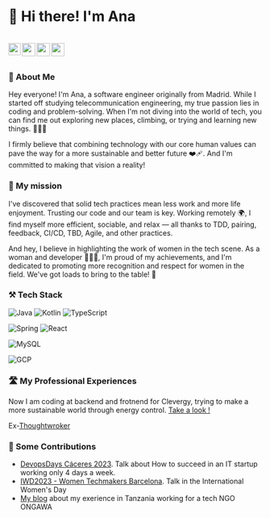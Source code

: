 <h1 >👋 Hi there! I'm Ana </h1>
<br />
  <a href="https://www.linkedin.com/in/anajv/">
    <img align="left" width="24px" src="https://cdn.simpleicons.org/linkedin"  />
  </a>
  <a href="https://twitter.com/AnaJValbu">
    <img align="left" width="26px" src="https://cdn.simpleicons.org/twitter" />
  </a>
  <a href="mailto:ana.jimenez.valbuena@gmail.com">
    <img align="left" width="26px" src="https://cdn.simpleicons.org/gmail" />
  </a>
    <a href="https://linktr.ee/anajv">
    <img align="left" width="26px" src="https://cdn.simpleicons.org/linktree" />
  </a>
<br />
<br />

### 🚀 About Me
Hey everyone! I'm Ana, a software engineer originally from Madrid. While I started off studying telecommunication engineering, my true passion lies in coding and problem-solving. When I'm not diving into the world of tech, you can find me out exploring new places, climbing, or trying and learning new things. 🧗🏼‍♀️

I firmly believe that combining technology with our core human values can pave the way for a more sustainable and better future ❤️‍🩹. And I'm committed to making that vision a reality!

### 🌱 My mission
I've discovered that solid tech practices mean less work and more life enjoyment. Trusting our code and our team is key. Working remotely 🌍, I find myself more efficient, sociable, and relax — all thanks to TDD, pairing, feedback, CI/CD, TBD, Agile, and other practices.

And hey, I believe in highlighting the work of women in the tech scene. As a woman and developer 👩🏽‍💻, I'm proud of my achievements, and I'm dedicated to promoting more recognition and respect for women in the field. We've got loads to bring to the table! 💜

### ⚒️ Tech Stack

![Java](https://img.shields.io/badge/Java-ED8B00?style=for-the-badge&logo=openjdk&logoColor=white)
![Kotlin](https://img.shields.io/badge/Kotlin-0095D5?&style=for-the-badge&logo=kotlin&logoColor=white)
![TypeScript](https://img.shields.io/badge/TypeScript-007ACC?style=for-the-badge&logo=typescript&logoColor=white)

![Spring](https://img.shields.io/badge/Spring-6DB33F?style=for-the-badge&logo=spring&logoColor=white)
![React](https://img.shields.io/badge/React-20232A?style=for-the-badge&logo=react&logoColor=61DAFB)

![MySQL](https://img.shields.io/badge/MySQL-00000F?style=for-the-badge&logo=mysql&logoColor=white)

![GCP](	https://img.shields.io/badge/Google_Cloud-4285F4?style=for-the-badge&logo=google-cloud&logoColor=white)


### 🛣️ My Professional Experiences 
Now I am coding at backend and frotnend for Clevergy, trying to make a more sustainable world through energy control. [Take a look !](https://www.clever.gy/)

Ex-[Thoughtwroker](https://www.thoughtworks.com/)

### 📢 Some Contributions
- [DevopsDays Cáceres 2023](https://www.linkedin.com/posts/devopsdayscc_devopsdays-devopsdayscc23-devops-activity-7046934791903997952-tcUN?utm_source=share&utm_medium=member_desktop). Talk about How to succeed in an IT startup working only 4 days a week.
- [IWD2023 - Women Techmakers Barcelona](https://www.linkedin.com/posts/women-techmakers-barcelona_iwd2023-barcelona-wtmdaretobe-activity-7039341994053152768-4plt?utm_source=share&utm_medium=member_desktop). Talk in the International Women's Day
- [My blog](https://anaentanzania.wordpress.com/) about my exerience in Tanzania working for a tech NGO ONGAWA

